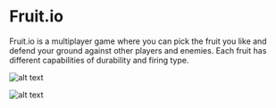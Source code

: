 # Fruit.io

Fruit.io is a multiplayer game where you can pick the fruit you like and defend your ground against other players and enemies. Each fruit has different capabilities of durability and firing type.

![alt text](https://image.ibb.co/nRgtS9/Screen_Shot_2018_09_14_at_11_27_25_AM.png)

![alt text](https://image.ibb.co/go5L79/Screen_Shot_2018_09_14_at_11_31_48_AM.png)
